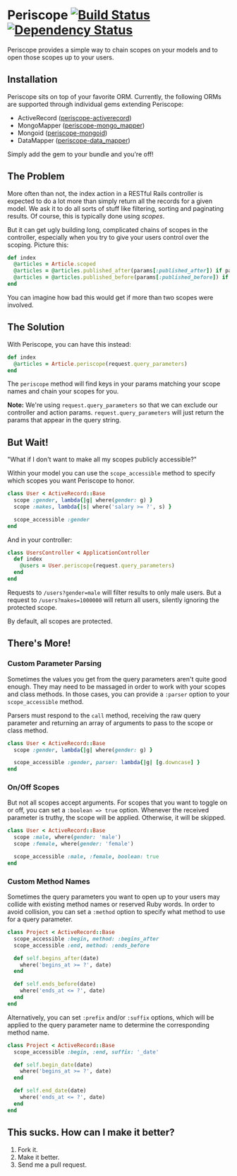 # Periscope [![Build Status](https://secure.travis-ci.org/laserlemon/periscope.png)](http://travis-ci.org/laserlemon/periscope) [![Dependency Status](https://gemnasium.com/laserlemon/periscope.png)](https://gemnasium.com/laserlemon/periscope)

Periscope provides a simple way to chain scopes on your models and to open those scopes up to your users.

## Installation

Periscope sits on top of your favorite ORM. Currently, the following ORMs are supported through individual gems extending Periscope:

* ActiveRecord ([periscope-activerecord](https://rubygems.org/gems/periscope-activerecord))
* MongoMapper ([periscope-mongo_mapper](https://rubygems.org/gems/periscope-mongo_mapper))
* Mongoid ([periscope-mongoid](https://rubygems.org/gems/periscope-mongoid))
* DataMapper ([periscope-data_mapper](https://rubygems.org/gems/periscope-data_mapper))

Simply add the gem to your bundle and you're off!

## The Problem

More often than not, the index action in a RESTful Rails controller is expected to do a lot more than simply return all the records for a given model. We ask it to do all sorts of stuff like filtering, sorting and paginating results. Of course, this is typically done using _scopes_.

But it can get ugly building long, complicated chains of scopes in the controller, especially when you try to give your users control over the scoping. Picture this:

```ruby
def index
  @articles = Article.scoped
  @articles = @articles.published_after(params[:published_after]) if params.key?(:published_after)
  @articles = @articles.published_before(params[:published_before]) if params.key?(:published_before)
end
```

You can imagine how bad this would get if more than two scopes were involved.

## The Solution

With Periscope, you can have this instead:

```ruby
def index
  @articles = Article.periscope(request.query_parameters)
end
```

The `periscope` method will find keys in your params matching your scope names and chain your scopes for you.

**Note:** We're using `request.query_parameters` so that we can exclude our controller and action params. `request.query_parameters` will just return the params that appear in the query string.

## But Wait!

"What if I don't want to make all my scopes publicly accessible?"

Within your model you can use the `scope_accessible` method to specify which scopes you want Periscope to honor.

```ruby
class User < ActiveRecord::Base
  scope :gender, lambda{|g| where(gender: g) }
  scope :makes, lambda{|s| where('salary >= ?', s) }

  scope_accessible :gender
end
```

And in your controller:

```ruby
class UsersController < ApplicationController
  def index
    @users = User.periscope(request.query_parameters)
  end
end
```

Requests to `/users?gender=male` will filter results to only male users. But a request to `/users?makes=1000000` will return all users, silently ignoring the protected scope.

By default, all scopes are protected.

## There's More!

### Custom Parameter Parsing

Sometimes the values you get from the query parameters aren't quite good enough. They may need to be massaged in order to work with your scopes and class methods. In those cases, you can provide a `:parser` option to your `scope_accessible` method.

Parsers must respond to the `call` method, receiving the raw query parameter and returning an array of arguments to pass to the scope or class method.

```ruby
class User < ActiveRecord::Base
  scope :gender, lambda{|g| where(gender: g) }

  scope_accessible :gender, parser: lambda{|g| [g.downcase] }
end
```

### On/Off Scopes

But not all scopes accept arguments. For scopes that you want to toggle on or off, you can set a `:boolean => true` option. Whenever the received parameter is truthy, the scope will be applied. Otherwise, it will be skipped.

```ruby
class User < ActiveRecord::Base
  scope :male, where(gender: 'male')
  scope :female, where(gender: 'female')

  scope_accessible :male, :female, boolean: true
end
```

### Custom Method Names

Sometimes the query parameters you want to open up to your users may collide with existing method names or reserved Ruby words. In order to avoid collision, you can set a `:method` option to specify what method to use for a query parameter.

```ruby
class Project < ActiveRecord::Base
  scope_accessible :begin, method: :begins_after
  scope_accessible :end, method: :ends_before

  def self.begins_after(date)
    where('begins_at >= ?', date)
  end

  def self.ends_before(date)
    where('ends_at <= ?', date)
  end
end
```

Alternatively, you can set `:prefix` and/or `:suffix` options, which will be applied to the query parameter name to determine the corresponding method name.

```ruby
class Project < ActiveRecord::Base
  scope_accessible :begin, :end, suffix: '_date'

  def self.begin_date(date)
    where('begins_at >= ?', date)
  end

  def self.end_date(date)
    where('ends_at <= ?', date)
  end
end
```

## This sucks. How can I make it better?

1. Fork it.
2. Make it better.
3. Send me a pull request.
